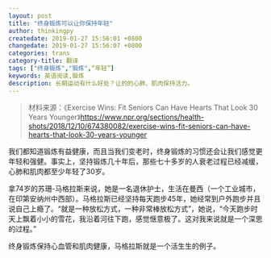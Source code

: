 ```yaml
---
layout: post
title: "终身锻炼可以让你保持年轻"
author: thinkingpy
createdate: 2019-01-27 15:56:01 +0800
changedate: 2019-01-27 15:56:07 +0800
categories: trans
category-title: 翻译
tags: ["终身锻炼","锻炼",“年轻”]
keywords: 英语阅读,锻炼
description: 长期运动有什么好处？让的的心肺、肌肉保持活力。
---
```


> 材料来源：《Exercise Wins: Fit Seniors Can Have Hearts That Look 30 Years Younger》<https://www.npr.org/sections/health-shots/2018/12/10/674380082/exercise-wins-fit-seniors-can-have-hearts-that-look-30-years-younger>

我们都知道锻炼有益健康，而且当我们变老时，终身锻炼的习惯还会让我们感觉更年轻和强健。事实上，坚持锻炼几十年后，那些七十多岁的人衰老过程已经减缓，心肺和肌肉都至少年轻了30岁。

拿74岁的苏珊-马格拉斯来说，她是一名退休护士，生活在曼西（一个工业城市，在印第安纳州中西部）。马格拉斯已经坚持每天跑步45年，她经常到户外跑步并且说自己上瘾了。“就是一种放松方式，一种非常棒放松方式”，她说，“今天跑步时天上飘着小小的雪花，我沿着河往下跑，感觉惬意极了。这对我来说就是一个深思的过程。”

终身锻炼保持心血管和肌肉健康，马格拉斯就是一个活生生的例子。